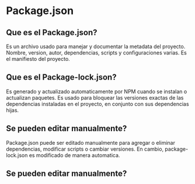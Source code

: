 # Package.json

## **Que es el Package.json?**

Es un archivo usado para manejar y documentar la metadata del proyecto. Nombre, version, autor, dependencias, scripts y configuraciones varias. Es el manifiesto del proyecto.

## **Que es el Package-lock.json?**

Es generado y actualizado automaticamente por NPM cuando se instalan o actualizan paquetes. Es usado para bloquear las versiones exactas de las dependencias instaladas en el proyecto, en conjunto con sus dependencias hijas. 

## **Se pueden editar manualmente?**

Package.json puede ser editado manualmente para agregar o eliminar dependencias, modificar scripts o cambiar versiones. En cambio, package-lock.json es modificado de manera automatica.

## **Se pueden editar manualmente?**
